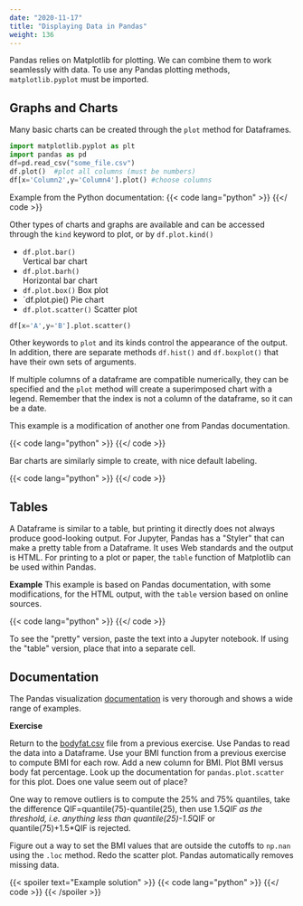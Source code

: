 ```yaml
---
date: "2020-11-17"
title: "Displaying Data in Pandas"
weight: 136
---
```


Pandas relies on Matplotlib for plotting.  We can combine them to work seamlessly with data.  To use any Pandas plotting methods, `matplotlib.pyplot` must be imported. 

## Graphs and Charts

Many basic charts can be created through the `plot` method for Dataframes. 
```python
import matplotlib.pyplot as plt
import pandas as pd
df=pd.read_csv("some_file.csv")
df.plot()  #plot all columns (must be numbers)
df[x='Column2',y='Column4'].plot() #choose columns
```

Example from the Python documentation:
{{< code lang="python" >}}
    [](/content/courses/python-introduction/scripts/pandas_plot.py)
{{</ code >}}
 
Other types of charts and graphs are available and can be accessed through the `kind` keyword to plot, or by `df.plot.kind()`

* `df.plot.bar()`  
    Vertical bar chart
* `df.plot.barh()`  
    Horizontal bar chart
*  `df.plot.box()`
    Box plot
*  `df.plot.pie()
    Pie chart
* `df.plot.scatter()`
    Scatter plot

```python
df[x='A',y='B'].plot.scatter() 
```

Other keywords to `plot` and its kinds control the appearance of the output.
In addition, there are separate methods `df.hist()` and `df.boxplot()` that have their own sets of arguments.

If multiple columns of a dataframe are compatible numerically, they can be specified and the `plot` method will create a superimposed chart with a legend.  Remember that the index is not a column of the dataframe, so it can be a date.

This example is a modification of another one from Pandas documentation.

{{< code lang="python" >}}
    [](/content/courses/python-introduction/scripts/multiplot.py)
{{</ code >}}

Bar charts are similarly simple to create, with nice default labeling.

{{< code lang="python" >}}
    [](/content/courses/python-introduction/scripts/barchart.py)
{{</ code >}}

## Tables

A Dataframe is similar to a table, but printing it directly does not always produce good-looking output.  For Jupyter, Pandas has a "Styler" that can make a pretty table from a Dataframe.  It uses Web standards and the output is HTML.  For printing to a plot or paper, the `table` function of Matplotlib can be used within Pandas.

**Example**
This example is based on Pandas documentation, with some modifications, for the HTML output, with the `table` version based on online sources.

{{< code lang="python" >}}
    [](/content/courses/python-introduction/scripts/plot_table.py)
{{</ code >}}

To see the "pretty" version, paste the text into a Jupyter notebook. If using the "table" version, place that into a separate cell.

## Documentation

The Pandas visualization [documentation](https://pandas.pydata.org/pandas-docs/stable/user_guide/visualization.html) is very thorough and shows a wide range of examples.

**Exercise**

Return to the [bodyfat.csv](data/bodyfat.csv) file from a previous exercise.
Use Pandas to read the data into a Dataframe.  Use your BMI function from a
previous exercise to compute BMI for each row.  Add a new column for BMI.  Plot BMI versus body fat percentage.  Look up the documentation for `pandas.plot.scatter` for this plot.  Does one value seem out of place?

One way to remove outliers is to compute the 25% and 75% quantiles, take the difference QIF=quantile(75)-quantile(25), then use 1.5*QIF as the threshold, i.e. anything less than quantile(25)-1.5*QIF or quantile(75)+1.5*QIF is rejected.

Figure out a way to set the BMI values that are outside the cutoffs to `np.nan` using the `.loc` method.  Redo the scatter plot.  Pandas automatically removes missing data.

{{< spoiler text="Example solution" >}}
{{< code lang="python" >}}
    [](/content/courses/python-introduction/exercises/bmi_pandas.py)
{{</ code >}}
{{< /spoiler >}}

